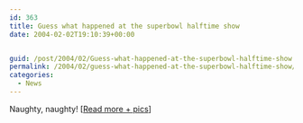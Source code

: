 ```yaml
---
id: 363
title: Guess what happened at the superbowl halftime show
date: 2004-02-02T19:10:39+00:00


guid: /post/2004/02/Guess-what-happened-at-the-superbowl-halftime-show.aspx
permalink: /2004/02/guess-what-happened-at-the-superbowl-halftime-show/
categories:
  - News
---
```

<body xmlns="http://www.w3.org/1999/xhtml">
    <div class="Section1">
        <p class="MsoNormal">
            Naughty, naughty! [<a href="http://uk.news.yahoo.com/040202/325/eky6f.html">Read more
            + pics</a>]
        </p>
    </div>
</body>